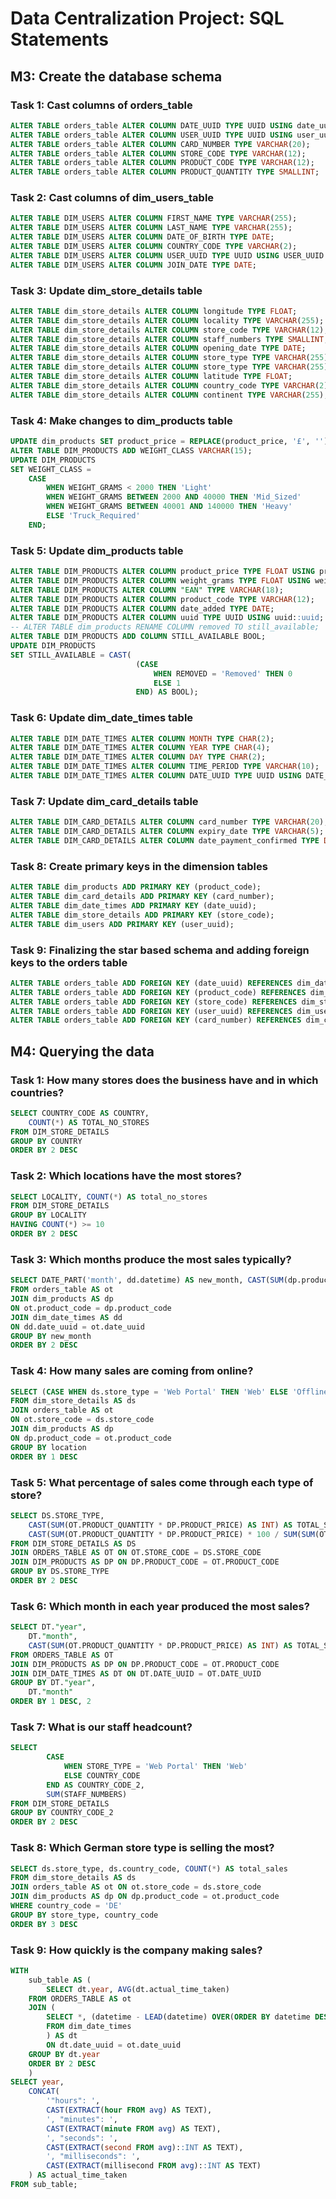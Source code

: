 # Data Centralization Project: SQL Statements

## M3: Create the database schema <br>

### Task 1: Cast columns of orders_table

```sql
ALTER TABLE orders_table ALTER COLUMN DATE_UUID TYPE UUID USING date_uuid::uuid;
ALTER TABLE orders_table ALTER COLUMN USER_UUID TYPE UUID USING user_uuid::uuid;
ALTER TABLE orders_table ALTER COLUMN CARD_NUMBER TYPE VARCHAR(20);
ALTER TABLE orders_table ALTER COLUMN STORE_CODE TYPE VARCHAR(12);
ALTER TABLE orders_table ALTER COLUMN PRODUCT_CODE TYPE VARCHAR(12);
ALTER TABLE orders_table ALTER COLUMN PRODUCT_QUANTITY TYPE SMALLINT;
```

### Task 2: Cast columns of dim_users_table
```sql
ALTER TABLE DIM_USERS ALTER COLUMN FIRST_NAME TYPE VARCHAR(255);
ALTER TABLE DIM_USERS ALTER COLUMN LAST_NAME TYPE VARCHAR(255);
ALTER TABLE DIM_USERS ALTER COLUMN DATE_OF_BIRTH TYPE DATE;
ALTER TABLE DIM_USERS ALTER COLUMN COUNTRY_CODE TYPE VARCHAR(2);
ALTER TABLE DIM_USERS ALTER COLUMN USER_UUID TYPE UUID USING USER_UUID::UUID;
ALTER TABLE DIM_USERS ALTER COLUMN JOIN_DATE TYPE DATE;
```

### Task 3: Update dim_store_details table
```sql
ALTER TABLE dim_store_details ALTER COLUMN longitude TYPE FLOAT;
ALTER TABLE dim_store_details ALTER COLUMN locality TYPE VARCHAR(255);
ALTER TABLE dim_store_details ALTER COLUMN store_code TYPE VARCHAR(12);
ALTER TABLE dim_store_details ALTER COLUMN staff_numbers TYPE SMALLINT;
ALTER TABLE dim_store_details ALTER COLUMN opening_date TYPE DATE;
ALTER TABLE dim_store_details ALTER COLUMN store_type TYPE VARCHAR(255);
ALTER TABLE dim_store_details ALTER COLUMN store_type TYPE VARCHAR(255);
ALTER TABLE dim_store_details ALTER COLUMN latitude TYPE FLOAT;
ALTER TABLE dim_store_details ALTER COLUMN country_code TYPE VARCHAR(2);
ALTER TABLE dim_store_details ALTER COLUMN continent TYPE VARCHAR(255);
```

### Task 4: Make changes to dim_products table
```sql
UPDATE dim_products SET product_price = REPLACE(product_price, '£', '');
ALTER TABLE DIM_PRODUCTS ADD WEIGHT_CLASS VARCHAR(15);
UPDATE DIM_PRODUCTS
SET WEIGHT_CLASS = 
    CASE
        WHEN WEIGHT_GRAMS < 2000 THEN 'Light'
		WHEN WEIGHT_GRAMS BETWEEN 2000 AND 40000 THEN 'Mid_Sized'
		WHEN WEIGHT_GRAMS BETWEEN 40001 AND 140000 THEN 'Heavy'
		ELSE 'Truck_Required'
	END;
```

### Task 5: Update dim_products table
```sql
ALTER TABLE DIM_PRODUCTS ALTER COLUMN product_price TYPE FLOAT USING product_price::double precision;
ALTER TABLE DIM_PRODUCTS ALTER COLUMN weight_grams TYPE FLOAT USING weight_grams::double precision;
ALTER TABLE DIM_PRODUCTS ALTER COLUMN "EAN" TYPE VARCHAR(18);
ALTER TABLE DIM_PRODUCTS ALTER COLUMN product_code TYPE VARCHAR(12);
ALTER TABLE DIM_PRODUCTS ALTER COLUMN date_added TYPE DATE;
ALTER TABLE DIM_PRODUCTS ALTER COLUMN uuid TYPE UUID USING uuid::uuid;
-- ALTER TABLE dim_products RENAME COLUMN removed TO still_available;
ALTER TABLE DIM_PRODUCTS ADD COLUMN STILL_AVAILABLE BOOL;
UPDATE DIM_PRODUCTS
SET STILL_AVAILABLE = CAST(
							(CASE
								WHEN REMOVED = 'Removed' THEN 0
								ELSE 1
							END) AS BOOL);
```

### Task 6: Update dim_date_times table
```sql
ALTER TABLE DIM_DATE_TIMES ALTER COLUMN MONTH TYPE CHAR(2);
ALTER TABLE DIM_DATE_TIMES ALTER COLUMN YEAR TYPE CHAR(4);
ALTER TABLE DIM_DATE_TIMES ALTER COLUMN DAY TYPE CHAR(2);
ALTER TABLE DIM_DATE_TIMES ALTER COLUMN TIME_PERIOD TYPE VARCHAR(10);
ALTER TABLE DIM_DATE_TIMES ALTER COLUMN DATE_UUID TYPE UUID USING DATE_UUID::UUID;
```

### Task 7: Update dim_card_details table
```sql
ALTER TABLE DIM_CARD_DETAILS ALTER COLUMN card_number TYPE VARCHAR(20);
ALTER TABLE DIM_CARD_DETAILS ALTER COLUMN expiry_date TYPE VARCHAR(5);
ALTER TABLE DIM_CARD_DETAILS ALTER COLUMN date_payment_confirmed TYPE DATE;
```

### Task 8: Create primary keys in the dimension tables
```sql
ALTER TABLE dim_products ADD PRIMARY KEY (product_code);
ALTER TABLE dim_card_details ADD PRIMARY KEY (card_number);
ALTER TABLE dim_date_times ADD PRIMARY KEY (date_uuid);
ALTER TABLE dim_store_details ADD PRIMARY KEY (store_code);
ALTER TABLE dim_users ADD PRIMARY KEY (user_uuid);
```

### Task 9: Finalizing the star based schema and adding foreign keys to the orders table
```sql
ALTER TABLE orders_table ADD FOREIGN KEY (date_uuid) REFERENCES dim_date_times(date_uuid);
ALTER TABLE orders_table ADD FOREIGN KEY (product_code) REFERENCES dim_products(product_code);
ALTER TABLE orders_table ADD FOREIGN KEY (store_code) REFERENCES dim_store_details(store_code);
ALTER TABLE orders_table ADD FOREIGN KEY (user_uuid) REFERENCES dim_users(user_uuid);
ALTER TABLE orders_table ADD FOREIGN KEY (card_number) REFERENCES dim_card_details(card_number);
```

## M4: Querying the data <br>

### Task 1: How many stores does the business have and in which countries?
```sql
SELECT COUNTRY_CODE AS COUNTRY,
	COUNT(*) AS TOTAL_NO_STORES
FROM DIM_STORE_DETAILS
GROUP BY COUNTRY
ORDER BY 2 DESC
```

### Task 2: Which locations have the most stores?
```sql
SELECT LOCALITY, COUNT(*) AS total_no_stores
FROM DIM_STORE_DETAILS
GROUP BY LOCALITY
HAVING COUNT(*) >= 10
ORDER BY 2 DESC
```

### Task 3: Which months produce the most sales typically?
```sql
SELECT DATE_PART('month', dd.datetime) AS new_month, CAST(SUM(dp.product_price * ot.product_quantity) AS INT) AS total_sales
FROM orders_table AS ot
JOIN dim_products AS dp
ON ot.product_code = dp.product_code
JOIN dim_date_times AS dd
ON dd.date_uuid = ot.date_uuid
GROUP BY new_month
ORDER BY 2 DESC
```

### Task 4: How many sales are coming from online?
```sql
SELECT (CASE WHEN ds.store_type = 'Web Portal' THEN 'Web' ELSE 'Offline' END) AS location, COUNT(*) AS number_of_sales, SUM(ot.product_quantity) AS product_quantity_count
FROM dim_store_details AS ds
JOIN orders_table AS ot
ON ot.store_code = ds.store_code
JOIN dim_products AS dp
ON dp.product_code = ot.product_code
GROUP BY location
ORDER BY 1 DESC
```

### Task 5: What percentage of sales come through each type of store?
```sql
SELECT DS.STORE_TYPE,
	CAST(SUM(OT.PRODUCT_QUANTITY * DP.PRODUCT_PRICE) AS INT) AS TOTAL_SALES,
	CAST(SUM(OT.PRODUCT_QUANTITY * DP.PRODUCT_PRICE) * 100 / SUM(SUM(OT.PRODUCT_QUANTITY * DP.PRODUCT_PRICE)) OVER () AS NUMERIC(8,2)) AS "percentage_total(%)"
FROM DIM_STORE_DETAILS AS DS
JOIN ORDERS_TABLE AS OT ON OT.STORE_CODE = DS.STORE_CODE
JOIN DIM_PRODUCTS AS DP ON DP.PRODUCT_CODE = OT.PRODUCT_CODE
GROUP BY DS.STORE_TYPE
ORDER BY 2 DESC
```

### Task 6: Which month in each year produced the most sales?
```sql
SELECT DT."year",
	DT."month",
	CAST(SUM(OT.PRODUCT_QUANTITY * DP.PRODUCT_PRICE) AS INT) AS TOTAL_SALES
FROM ORDERS_TABLE AS OT
JOIN DIM_PRODUCTS AS DP ON DP.PRODUCT_CODE = OT.PRODUCT_CODE
JOIN DIM_DATE_TIMES AS DT ON DT.DATE_UUID = OT.DATE_UUID
GROUP BY DT."year",
	DT."month"
ORDER BY 1 DESC, 2
```

### Task 7: What is our staff headcount?
```sql
SELECT 	
		CASE
			WHEN STORE_TYPE = 'Web Portal' THEN 'Web'
			ELSE COUNTRY_CODE
		END AS COUNTRY_CODE_2,
		SUM(STAFF_NUMBERS)
FROM DIM_STORE_DETAILS
GROUP BY COUNTRY_CODE_2
ORDER BY 2 DESC
```

### Task 8: Which German store type is selling the most?
```sql
SELECT ds.store_type, ds.country_code, COUNT(*) AS total_sales
FROM dim_store_details AS ds
JOIN orders_table AS ot ON ot.store_code = ds.store_code
JOIN dim_products AS dp ON dp.product_code = ot.product_code
WHERE country_code = 'DE'
GROUP BY store_type, country_code
ORDER BY 3 DESC
```

### Task 9: How quickly is the company making sales?
```sql
WITH 
	sub_table AS (
		SELECT dt.year, AVG(dt.actual_time_taken)
	FROM ORDERS_TABLE AS ot
	JOIN (
		SELECT *, (datetime - LEAD(datetime) OVER(ORDER BY datetime DESC)) AS actual_time_taken
		FROM dim_date_times
		) AS dt
		ON dt.date_uuid = ot.date_uuid
	GROUP BY dt.year
	ORDER BY 2 DESC
	)
SELECT year, 
	CONCAT(
		'"hours": ', 
		CAST(EXTRACT(hour FROM avg) AS TEXT), 
		', "minutes": ',
		CAST(EXTRACT(minute FROM avg) AS TEXT), 
		', "seconds": ',
		CAST(EXTRACT(second FROM avg)::INT AS TEXT),
		', "milliseconds": ',
		CAST(EXTRACT(millisecond FROM avg)::INT AS TEXT)
	) AS actual_time_taken
FROM sub_table;
```

